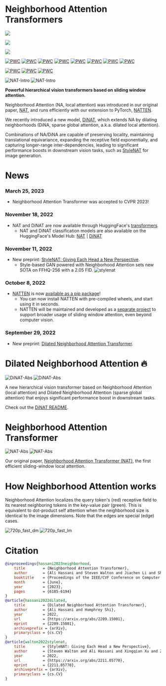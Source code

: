 # Neighborhood Attention Transformers

<a href="https://openaccess.thecvf.com/content/CVPR2023/html/Hassani_Neighborhood_Attention_Transformer_CVPR_2023_paper.html"><img src="https://img.shields.io/badge/CVPR2023-Neighborhood%20Attention%20Transformer-%2300B0F0" /></a>

<a href="https://arxiv.org/abs/2209.15001"><img src="https://img.shields.io/badge/arXiv-Dilated%20Neighborhood%20Attention%20Trasnformer-%23C209C1" /></a>

[<img src="https://img.shields.io/badge/CUDA%20Extension-NATTEN-%23fc6562" />](https://github.com/SHI-Labs/NATTEN)

[![PWC](https://img.shields.io/endpoint.svg?url=https://paperswithcode.com/badge/dilated-neighborhood-attention-transformer/instance-segmentation-on-ade20k-val)](https://paperswithcode.com/sota/instance-segmentation-on-ade20k-val?p=dilated-neighborhood-attention-transformer)
[![PWC](https://img.shields.io/endpoint.svg?url=https://paperswithcode.com/badge/dilated-neighborhood-attention-transformer/panoptic-segmentation-on-ade20k-val)](https://paperswithcode.com/sota/panoptic-segmentation-on-ade20k-val?p=dilated-neighborhood-attention-transformer)
[![PWC](https://img.shields.io/endpoint.svg?url=https://paperswithcode.com/badge/dilated-neighborhood-attention-transformer/instance-segmentation-on-cityscapes-val)](https://paperswithcode.com/sota/instance-segmentation-on-cityscapes-val?p=dilated-neighborhood-attention-transformer)
[![PWC](https://img.shields.io/endpoint.svg?url=https://paperswithcode.com/badge/dilated-neighborhood-attention-transformer/panoptic-segmentation-on-coco-minival)](https://paperswithcode.com/sota/panoptic-segmentation-on-coco-minival?p=dilated-neighborhood-attention-transformer)
[![PWC](https://img.shields.io/endpoint.svg?url=https://paperswithcode.com/badge/dilated-neighborhood-attention-transformer/semantic-segmentation-on-ade20k-val)](https://paperswithcode.com/sota/semantic-segmentation-on-ade20k-val?p=dilated-neighborhood-attention-transformer)
[![PWC](https://img.shields.io/endpoint.svg?url=https://paperswithcode.com/badge/dilated-neighborhood-attention-transformer/semantic-segmentation-on-cityscapes-val)](https://paperswithcode.com/sota/semantic-segmentation-on-cityscapes-val?p=dilated-neighborhood-attention-transformer)
[![PWC](https://img.shields.io/endpoint.svg?url=https://paperswithcode.com/badge/dilated-neighborhood-attention-transformer/panoptic-segmentation-on-cityscapes-val)](https://paperswithcode.com/sota/panoptic-segmentation-on-cityscapes-val?p=dilated-neighborhood-attention-transformer)
[![PWC](https://img.shields.io/endpoint.svg?url=https://paperswithcode.com/badge/dilated-neighborhood-attention-transformer/instance-segmentation-on-coco-minival)](https://paperswithcode.com/sota/instance-segmentation-on-coco-minival?p=dilated-neighborhood-attention-transformer)

[![PWC](https://img.shields.io/endpoint.svg?url=https://paperswithcode.com/badge/stylenat-giving-each-head-a-new-perspective/image-generation-on-ffhq-256-x-256)](https://paperswithcode.com/sota/image-generation-on-ffhq-256-x-256?p=stylenat-giving-each-head-a-new-perspective)
[![PWC](https://img.shields.io/endpoint.svg?url=https://paperswithcode.com/badge/stylenat-giving-each-head-a-new-perspective/image-generation-on-ffhq-1024-x-1024)](https://paperswithcode.com/sota/image-generation-on-ffhq-1024-x-1024?p=stylenat-giving-each-head-a-new-perspective)
[![PWC](https://img.shields.io/endpoint.svg?url=https://paperswithcode.com/badge/stylenat-giving-each-head-a-new-perspective/image-generation-on-lsun-churches-256-x-256)](https://paperswithcode.com/sota/image-generation-on-lsun-churches-256-x-256?p=stylenat-giving-each-head-a-new-perspective)

![NAT-Intro](assets/dinat/intro_dark.png#gh-dark-mode-only)
![NAT-Intro](assets/dinat/intro_light.png#gh-light-mode-only)

**Powerful hierarchical vision transformers based on sliding window attention.**

Neighborhood Attention (NA, local attention) was introduced in our original paper, 
[NAT](NAT.md), and runs efficiently with our extension to PyTorch, [NATTEN](https://github.com/SHI-Labs/NATTEN).

We recently introduced a new model, [DiNAT](DiNAT.md), 
which extends NA by dilating neighborhoods (DiNA, sparse global attention, a.k.a. dilated local attention).

Combinations of NA/DiNA are capable of preserving locality, maintaining
translational equivariance,
expanding the receptive field exponentially, 
and capturing longer-range inter-dependencies, 
leading to significant performance boosts in downstream vision tasks, such as
[StyleNAT](https://github.com/SHI-Labs/StyleNAT) for image generation.


# News

### March 25, 2023
* Neighborhood Attention Transformer was accepted to CVPR 2023!

### November 18, 2022
* NAT and DiNAT are now available through HuggingFace's [transformers](https://github.com/huggingface/transformers).
  * NAT and DiNAT classification models are also available on the HuggingFace's Model Hub: [NAT](https://huggingface.co/models?filter=nat) | [DiNAT](https://huggingface.co/models?filter=dinat)

### November 11, 2022
* New preprint: [StyleNAT: Giving Each Head a New Perspective](https://github.com/SHI-Labs/StyleNAT).
  * Style-based GAN powered with Neighborhood Attention sets new SOTA on FFHQ-256 with a 2.05 FID.
  ![stylenat](assets/stylenat/stylenat.png)

### October 8, 2022
* [NATTEN](https://github.com/SHI-Labs/NATTEN) is now [available as a pip package](https://www.shi-labs.com/natten/)!
    * You can now install NATTEN with pre-compiled wheels, and start using it in seconds. 
    * NATTEN will be maintained and developed as a [separate project](https://github.com/SHI-Labs/NATTEN) to support broader usage of sliding window attention, even beyond computer vision.

### September 29, 2022
* New preprint: [Dilated Neighborhood Attention Transformer](DiNAT.md).


# Dilated Neighborhood Attention :fire:
![DiNAT-Abs](assets/dinat/radar_dark.png#gh-dark-mode-only)
![DiNAT-Abs](assets/dinat/radar_light.png#gh-light-mode-only)

A new hierarchical vision transformer based on Neighborhood Attention (local attention) and Dilated Neighborhood Attention (sparse global attention) that enjoys significant performance boost in downstream tasks.

Check out the [DiNAT README](DiNAT.md).


# Neighborhood Attention Transformer
![NAT-Abs](assets/nat/computeplot_dark.png#gh-dark-mode-only)
![NAT-Abs](assets/nat/computeplot_light.png#gh-light-mode-only)

Our original paper, [Neighborhood Attention Transformer (NAT)](NAT.md), the first efficient sliding-window local attention.

# How Neighborhood Attention works
Neighborhood Attention localizes the query token's (red) receptive field to its nearest neighboring tokens in the key-value pair (green). 
This is equivalent to dot-product self attention when the neighborhood size is identical to the image dimensions. 
Note that the edges are special (edge) cases.

![720p_fast_dm](assets/nat/720p_fast_dm.gif#gh-dark-mode-only)
![720p_fast_lm](assets/nat/720p_fast_lm.gif#gh-light-mode-only)



# Citation
```bibtex
@inproceedings{hassani2023neighborhood,
	title        = {Neighborhood Attention Transformer},
	author       = {Ali Hassani and Steven Walton and Jiachen Li and Shen Li and Humphrey Shi},
	booktitle    = {Proceedings of the IEEE/CVF Conference on Computer Vision and Pattern Recognition (CVPR)},
	month        = {June},
	year         = {2023},
	pages        = {6185-6194}
}
@article{hassani2022dilated,
	title        = {Dilated Neighborhood Attention Transformer},
	author       = {Ali Hassani and Humphrey Shi},
	year         = 2022,
	url          = {https://arxiv.org/abs/2209.15001},
	eprint       = {2209.15001},
	archiveprefix = {arXiv},
	primaryclass = {cs.CV}
}
@article{walton2022stylenat,
	title        = {StyleNAT: Giving Each Head a New Perspective},
	author       = {Steven Walton and Ali Hassani and Xingqian Xu and Zhangyang Wang and Humphrey Shi},
	year         = 2022,
	url          = {https://arxiv.org/abs/2211.05770},
	eprint       = {2211.05770},
	archiveprefix = {arXiv},
	primaryclass = {cs.CV}
}
```
